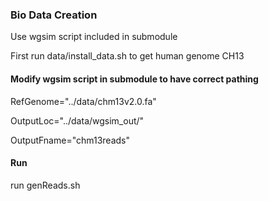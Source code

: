 ### Bio Data Creation
Use wgsim script included in submodule

First run data/install\_data.sh to get human genome CH13

#### Modify wgsim script in submodule to have correct pathing
RefGenome="../data/chm13v2.0.fa"

OutputLoc="../data/wgsim\_out/"

OutputFname="chm13reads"

#### Run
run genReads.sh
